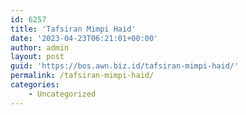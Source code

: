 ```yaml
---
id: 6257
title: 'Tafsiran Mimpi Haid'
date: '2023-04-23T06:21:01+00:00'
author: admin
layout: post
guid: 'https://bos.awn.biz.id/tafsiran-mimpi-haid/'
permalink: /tafsiran-mimpi-haid/
categories:
    - Uncategorized
---
```


